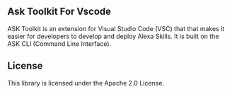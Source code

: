 ## Ask Toolkit For Vscode

ASK Toolkit is an extension for Visual Studio Code (VSC) that that makes it easier for developers to develop and deploy Alexa Skills. It is built on the ASK CLI (Command Line Interface).

## License

This library is licensed under the Apache 2.0 License. 
